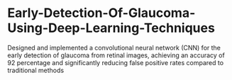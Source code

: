 # Early-Detection-Of-Glaucoma-Using-Deep-Learning-Techniques
Designed and implemented a convolutional neural network (CNN) for the early detection of glaucoma from retinal images, achieving an accuracy of 92 percentage and significantly reducing false positive rates compared to traditional methods
